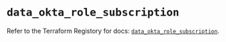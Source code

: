 # `data_okta_role_subscription`

Refer to the Terraform Registory for docs: [`data_okta_role_subscription`](https://registry.terraform.io/providers/okta/okta/4.4.2/docs/data-sources/role_subscription).
